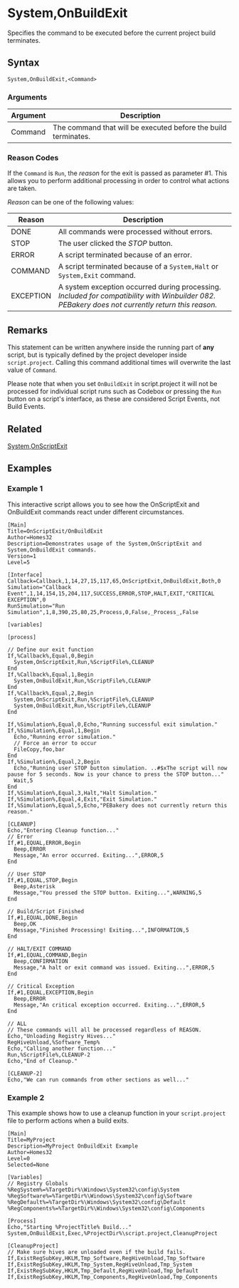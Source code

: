 # System,OnBuildExit

Specifies the command to be executed before the current project build terminates.

## Syntax

```pebakery
System,OnBuildExit,<Command>
```

### Arguments

| Argument | Description |
| --- | --- |
| Command | The command that will be executed before the build terminates. |

### Reason Codes

If the `Command` is `Run`, the *reason* for the exit is passed as parameter #1. This allows you to perform additional processing in order to control what actions are taken.

*Reason* can be one of the following values:

| Reason | Description |
| --- | --- |
| DONE | All commands were processed without errors. |
| STOP | The user clicked the *STOP* button. |
| ERROR | A script terminated because of an error. |
| COMMAND | A script terminated because of a `System,Halt` or `System,Exit` command. |
| EXCEPTION | A system exception occurred during processing. *Included for compatibility with Winbuilder 082. PEBakery does not currently return this reason.*|

## Remarks

This statement can be written anywhere inside the running part of **any** script, but is typically defined by the project developer inside `script.project`. Calling this command additional times will overwrite the last value of `Command`.

Please note that when you set `OnBuildExit` in script.project it will not be processed for individual script runs such as Codebox or pressing the `Run` button on a script's interface, as these are considered Script Events, not Build Events.

## Related

[System,OnScriptExit](./OnScriptExit.md)

## Examples

### Example 1

This interactive script allows you to see how the OnScriptExit and OnBuildExit commands react under different circumstances.

```pebakery
[Main]
Title=OnScriptExit/OnBuildExit
Author=Homes32
Description=Demonstrates usage of the System,OnScriptExit and System,OnBuildExit commands.
Version=1
Level=5

[Interface]
Callback=Callback,1,14,27,15,117,65,OnScriptExit,OnBuildExit,Both,0
Simulation="Callback Event",1,14,154,15,204,117,SUCCESS,ERROR,STOP,HALT,EXIT,"CRITICAL EXCEPTION",0
RunSimulation="Run Simulation",1,8,390,25,80,25,Process,0,False,_Process_,False

[variables]

[process]

// Define our exit function
If,%Callback%,Equal,0,Begin
  System,OnScriptExit,Run,%ScriptFile%,CLEANUP
End
If,%Callback%,Equal,1,Begin
  System,OnBuildExit,Run,%ScriptFile%,CLEANUP
End
If,%Callback%,Equal,2,Begin
  System,OnScriptExit,Run,%ScriptFile%,CLEANUP
  System,OnBuildExit,Run,%ScriptFile%,CLEANUP
End

If,%Simulation%,Equal,0,Echo,"Running successful exit simulation."
If,%Simulation%,Equal,1,Begin
  Echo,"Running error simulation."
  // Force an error to occur
  FileCopy,foo,bar
End
If,%Simulation%,Equal,2,Begin
  Echo,"Running user STOP button simulation. ..#$xThe script will now pause for 5 seconds. Now is your chance to press the STOP button..."
  Wait,5
End
If,%Simulation%,Equal,3,Halt,"Halt Simulation."
If,%Simulation%,Equal,4,Exit,"Exit Simulation."
If,%Simulation%,Equal,5,Echo,"PEBakery does not currently return this reason."

[CLEANUP]
Echo,"Entering Cleanup function..."
// Error
If,#1,EQUAL,ERROR,Begin
  Beep,ERROR
  Message,"An error occurred. Exiting...",ERROR,5
End

// User STOP
If,#1,EQUAL,STOP,Begin
  Beep,Asterisk
  Message,"You pressed the STOP button. Exiting...",WARNING,5
End

// Build/Script Finished
If,#1,EQUAL,DONE,Begin
  Beep,OK
  Message,"Finished Processing! Exiting...",INFORMATION,5
End

// HALT/EXIT COMMAND
If,#1,EQUAL,COMMAND,Begin
  Beep,CONFIRMATION
  Message,"A halt or exit command was issued. Exiting...",ERROR,5
End

// Critical Exception
If,#1,EQUAL,EXCEPTION,Begin
  Beep,ERROR
  Message,"An critical exception occurred. Exiting...",ERROR,5
End

// ALL
// These commands will all be processed regardless of REASON.
Echo,"Unloading Registry Hives..."
RegHiveUnload,%Software_Temp%
Echo,"Calling another function..."
Run,%ScriptFile%,CLEANUP-2
Echo,"End of Cleanup."

[CLEANUP-2]
Echo,"We can run commands from other sections as well..."

```

### Example 2

This example shows how to use a cleanup function in your `script.project` file to perform actions when a build exits.

```pebakery
[Main]
Title=MyProject
Description=MyProject OnBuildExit Example
Author=Homes32
Level=0
Selected=None

[Variables]
// Registry Globals
%RegSystem%=%TargetDir%\Windows\System32\config\System
%RegSoftware%=%TargetDir%\Windows\System32\config\Software
%RegDefault%=%TargetDir%\Windows\System32\config\Default
%RegComponents%=%TargetDir%\Windows\System32\config\Components

[Process]
Echo,"Starting %ProjectTitle% Build..."
System,OnBuildExit,Exec,%ProjectDir%\script.project,CleanupProject

[CleanupProject]
// Make sure hives are unloaded even if the build fails.
If,ExistRegSubKey,HKLM,Tmp_Software,RegHiveUnload,Tmp_Software
If,ExistRegSubKey,HKLM,Tmp_System,RegHiveUnload,Tmp_System
If,ExistRegSubKey,HKLM,Tmp_Default,RegHiveUnload,Tmp_Default
If,ExistRegSubKey,HKLM,Tmp_Components,RegHiveUnload,Tmp_Components

```